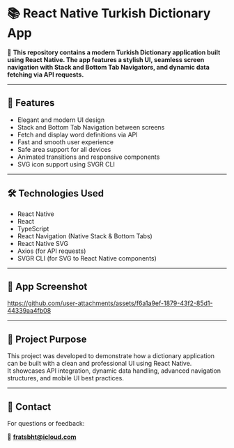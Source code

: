 # 📚 React Native Turkish Dictionary App

🔗 **This repository contains a modern Turkish Dictionary application built using React Native. The app features a stylish UI, seamless screen navigation with Stack and Bottom Tab Navigators, and dynamic data fetching via API requests.**

---

## 🚀 Features

- Elegant and modern UI design  
- Stack and Bottom Tab Navigation between screens  
- Fetch and display word definitions via API  
- Fast and smooth user experience  
- Safe area support for all devices  
- Animated transitions and responsive components  
- SVG icon support using SVGR CLI  

---

## 🛠️ Technologies Used

- React Native  
- React  
- TypeScript  
- React Navigation (Native Stack & Bottom Tabs)  
- React Native SVG  
- Axios (for API requests)  
- SVGR CLI (for SVG to React Native components)  

---

## 📸 App Screenshot



https://github.com/user-attachments/assets/f6a1a9ef-1879-43f2-85d1-44339aa4fb08



---

## 📝 Project Purpose

This project was developed to demonstrate how a dictionary application can be built with a clean and professional UI using React Native.  
It showcases API integration, dynamic data handling, advanced navigation structures, and mobile UI best practices.

---

## 📩 Contact

For questions or feedback:

📧 **fratsbht@icloud.com**
